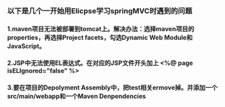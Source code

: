 ### 以下是几个一开始用Elicpse学习springMVC时遇到的问题

#### 1.maven项目无法被部署到tomcat上。解决办法：选择maven项目的properties，再选择Project facets，勾选Dynamic Web  Module和JavaScript。
#### 2.JSP中无法使用EL表达式。在对应的JSP文件开头加上  <%@ page isELIgnored="false" %>
#### 3.要在项目的Depolyment Assembly中，把test相关ermove掉。并添加一个src/main/webapp和一个Maven Denpendencies
